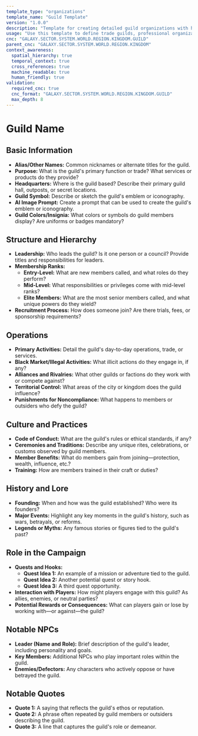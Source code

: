```yaml
---
template_type: "organizations"
template_name: "Guild Template"
version: "1.0.0"
description: "Template for creating detailed guild organizations with hierarchy and operational structure"
usage: "Use this template to define trade guilds, professional organizations, or secret societies"
cnc: "GALAXY.SECTOR.SYSTEM.WORLD.REGION.KINGDOM.GUILD"
parent_cnc: "GALAXY.SECTOR.SYSTEM.WORLD.REGION.KINGDOM"
context_awareness:
  spatial_hierarchy: true
  temporal_context: true
  cross_references: true
  machine_readable: true
  human_friendly: true
validation:
  required_cnc: true
  cnc_format: "GALAXY.SECTOR.SYSTEM.WORLD.REGION.KINGDOM.GUILD"
  max_depth: 8
---
```


# Guild Name

## Basic Information
- **Alias/Other Names:** Common nicknames or alternate titles for the guild.
- **Purpose:** What is the guild's primary function or trade? What services or products do they provide?
- **Headquarters:** Where is the guild based? Describe their primary guild hall, outposts, or secret locations.
- **Guild Symbol:** Describe or sketch the guild's emblem or iconography.
- **AI Image Prompt:** Create a prompt that can be used to create the guild's emblem or iconography.
- **Guild Colors/Insignia:** What colors or symbols do guild members display? Are uniforms or badges mandatory?

## Structure and Hierarchy
- **Leadership:** Who leads the guild? Is it one person or a council? Provide titles and responsibilities for leaders.
- **Membership Ranks:**
  - **Entry-Level:** What are new members called, and what roles do they perform?
  - **Mid-Level:** What responsibilities or privileges come with mid-level ranks?
  - **Elite Members:** What are the most senior members called, and what unique powers do they wield?
- **Recruitment Process:** How does someone join? Are there trials, fees, or sponsorship requirements?

## Operations
- **Primary Activities:** Detail the guild's day-to-day operations, trade, or services.
- **Black Market/Illegal Activities:** What illicit actions do they engage in, if any?
- **Alliances and Rivalries:** What other guilds or factions do they work with or compete against?
- **Territorial Control:** What areas of the city or kingdom does the guild influence?
- **Punishments for Noncompliance:** What happens to members or outsiders who defy the guild?

## Culture and Practices
- **Code of Conduct:** What are the guild's rules or ethical standards, if any?
- **Ceremonies and Traditions:** Describe any unique rites, celebrations, or customs observed by guild members.
- **Member Benefits:** What do members gain from joining—protection, wealth, influence, etc.?
- **Training:** How are members trained in their craft or duties?

## History and Lore
- **Founding:** When and how was the guild established? Who were its founders?
- **Major Events:** Highlight any key moments in the guild's history, such as wars, betrayals, or reforms.
- **Legends or Myths:** Any famous stories or figures tied to the guild's past?

## Role in the Campaign
- **Quests and Hooks:**
  - **Quest Idea 1:** An example of a mission or adventure tied to the guild.
  - **Quest Idea 2:** Another potential quest or story hook.
  - **Quest Idea 3:** A third quest opportunity.
- **Interaction with Players:** How might players engage with this guild? As allies, enemies, or neutral parties?
- **Potential Rewards or Consequences:** What can players gain or lose by working with—or against—the guild?

## Notable NPCs
- **Leader (Name and Role):** Brief description of the guild's leader, including personality and goals.
- **Key Members:** Additional NPCs who play important roles within the guild.
- **Enemies/Defectors:** Any characters who actively oppose or have betrayed the guild.

## Notable Quotes
- **Quote 1:** A saying that reflects the guild's ethos or reputation.
- **Quote 2:** A phrase often repeated by guild members or outsiders describing the guild.
- **Quote 3:** A line that captures the guild's role or demeanor.
